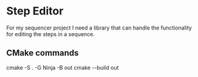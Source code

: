 # Step Editor

For my sequencer project I need a library that can handle the functionality for
editing the steps in a sequence.

## CMake commands

cmake -S . -G Ninja -B out
cmake --build out